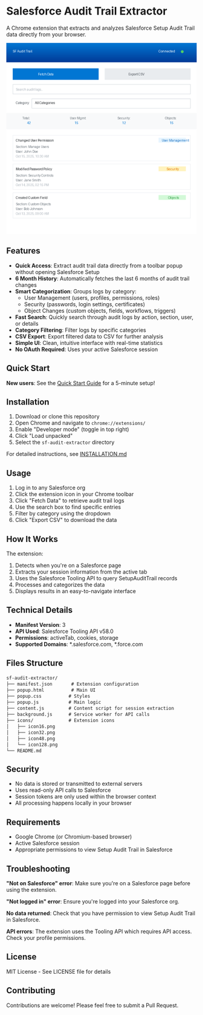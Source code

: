 # Salesforce Audit Trail Extractor

A Chrome extension that extracts and analyzes Salesforce Setup Audit Trail data directly from your browser.

![Extension UI](screenshots/mockup-ui.png)

## Features

- **Quick Access**: Extract audit trail data directly from a toolbar popup without opening Salesforce Setup
- **6 Month History**: Automatically fetches the last 6 months of audit trail changes
- **Smart Categorization**: Groups logs by category:
  - User Management (users, profiles, permissions, roles)
  - Security (passwords, login settings, certificates)
  - Object Changes (custom objects, fields, workflows, triggers)
- **Fast Search**: Quickly search through audit logs by action, section, user, or details
- **Category Filtering**: Filter logs by specific categories
- **CSV Export**: Export filtered data to CSV for further analysis
- **Simple UI**: Clean, intuitive interface with real-time statistics
- **No OAuth Required**: Uses your active Salesforce session

## Quick Start

**New users**: See the [Quick Start Guide](QUICKSTART.md) for a 5-minute setup!

## Installation

1. Download or clone this repository
2. Open Chrome and navigate to `chrome://extensions/`
3. Enable "Developer mode" (toggle in top right)
4. Click "Load unpacked"
5. Select the `sf-audit-extractor` directory

For detailed instructions, see [INSTALLATION.md](INSTALLATION.md)

## Usage

1. Log in to any Salesforce org
2. Click the extension icon in your Chrome toolbar
3. Click "Fetch Data" to retrieve audit trail logs
4. Use the search box to find specific entries
5. Filter by category using the dropdown
6. Click "Export CSV" to download the data

## How It Works

The extension:
1. Detects when you're on a Salesforce page
2. Extracts your session information from the active tab
3. Uses the Salesforce Tooling API to query SetupAuditTrail records
4. Processes and categorizes the data
5. Displays results in an easy-to-navigate interface

## Technical Details

- **Manifest Version**: 3
- **API Used**: Salesforce Tooling API v58.0
- **Permissions**: activeTab, cookies, storage
- **Supported Domains**: *.salesforce.com, *.force.com

## Files Structure

```
sf-audit-extractor/
├── manifest.json       # Extension configuration
├── popup.html          # Main UI
├── popup.css          # Styles
├── popup.js           # Main logic
├── content.js         # Content script for session extraction
├── background.js      # Service worker for API calls
├── icons/             # Extension icons
│   ├── icon16.png
│   ├── icon32.png
│   ├── icon48.png
│   └── icon128.png
└── README.md
```

## Security

- No data is stored or transmitted to external servers
- Uses read-only API calls to Salesforce
- Session tokens are only used within the browser context
- All processing happens locally in your browser

## Requirements

- Google Chrome (or Chromium-based browser)
- Active Salesforce session
- Appropriate permissions to view Setup Audit Trail in Salesforce

## Troubleshooting

**"Not on Salesforce" error**: Make sure you're on a Salesforce page before using the extension.

**"Not logged in" error**: Ensure you're logged into your Salesforce org.

**No data returned**: Check that you have permission to view Setup Audit Trail in Salesforce.

**API errors**: The extension uses the Tooling API which requires API access. Check your profile permissions.

## License

MIT License - See LICENSE file for details

## Contributing

Contributions are welcome! Please feel free to submit a Pull Request.
